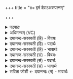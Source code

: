 +++
title = "४० इमं देवाऽअसपत्नम्"

+++
<details><summary>पदपाठः</summary>

इ॒मम्। दे॒वाः॒। अ॒स॒प॒त्नम्। सु॒व॒ध्व॒म्। म॒ह॒ते। क्ष॒त्राय॑। म॒ह॒ते। ज्यैष्ठ्या॑य। म॒ह॒ते। जान॑राज्या॒येति॒ जान॑ऽराज्याय। इन्द्र॑स्य। इ॒न्द्रि॒याय॑। इ॒मम्। अ॒मुष्य॑। पु॒त्रम्। अ॒मुष्यै॑। पु॒त्रम्। अ॒स्यै। वि॒शे। ए॒षः। वः॒। अ॒मी॒ऽइत्य॑मी। राजा॑। सोमः॑। अ॒स्माक॑म्। ब्रा॒ह्म॒णाना॑म्। राजा॑। ४०।
</details>

<details><summary>अधिमन्त्रम् (VC)</summary>

- यजमानो देवता
- देवावत ऋषिः
- स्वराड् ब्राह्मी त्रिष्टुप्
- धैवतः
</details>

<details><summary>दयानन्द-सरस्वती (हि) - विषयः</summary>

किस-किस प्रयोजन के लिये कैसे राजा का स्वीकार करें, इस विषय का उपदेश अगले मन्त्र में किया है ॥
</details>

<details><summary>दयानन्द-सरस्वती (हि) - पदार्थः</summary>

पदार्थान्वयभाषाः -  हे प्रजास्थ (देवाः) विद्वान् लोगो ! तुम जो (एषः) यह (सोमः) चन्द्रमा के समान प्रजा में प्रियरूप (वः) तुम क्षत्रियादि और हम ब्राह्मणादि और जो (अमी) परोक्ष में वर्त्तमान हैं, उन सब का राजा है, उस (इमम्) इस (अमुष्य) उस उत्तम पुरुष का (पुत्रम्) पुत्र (अमुष्यै) उस विद्यादि गुणों से श्रेष्ठ धर्मात्मा विद्वान् स्त्री के पुत्र को (अस्यै) इस (विशे) प्रजा के लिये इसी पुरुष को (महते) बड़े (ज्यैष्ठ्याय) प्रशंसा के योग्य (महते) बड़े (जानराज्याय) धार्मिक जनों के राज्य करने (इन्द्रस्य) परमैश्वर्य्ययुक्त (इन्द्रियाय) धन के वास्ते (असपत्नम्) शत्रु रहित (सुवध्वम्) कीजिये ॥४०॥
</details>

<details><summary>दयानन्द-सरस्वती (हि) - भावार्थः</summary>

भावार्थभाषाः -  हे राजा और प्रजा के मनुष्यो ! तुम जो विद्वान् माता और पिता से अच्छे प्रकार सुशिक्षित, कुलीन, बड़े उत्तम-उत्तम गुण, कर्म और स्वभावयुक्त जितेन्द्रियादि गुणयुक्त, ४८ अड़तालीस वर्षपर्यन्त ब्रह्मचर्य्य से पूर्ण विद्या से सुशील, शरीर और आत्मा के पूर्ण बलयुक्त, धर्म से प्रजा का पालक, प्रेमी, विद्वान् हो, उसको सभापति राजा मान कर चक्रवर्त्तिराज्य का सेवन करो ॥४०॥ इस अध्याय में राजधर्म के वर्णन से इस अर्थ की पूर्व अध्याय के अर्थ के साथ सङ्गति जाननी चाहिये ॥ इति श्रीमत्परिव्राजकाचार्य्येण श्रीयुतमहाविदुषां विरजानन्दसरस्वतीस्वामिनां शिष्येण दयानदसरस्वतीस्वामिना विरचिते संस्कृतार्य्यभाषाभ्यां विभूषिते सुप्रमाणयुक्ते यजुर्वेदभाष्ये नवमोऽध्यायः पूर्तिमगात् ॥९॥
</details>

<details><summary>दयानन्द-सरस्वती (सं) - विषयः</summary>

कस्मै कस्मै प्रयोजनाय कथंभूतो राजा स्वीकार्य्य इत्याह ॥
</details>

<details><summary>दयानन्द-सरस्वती (सं) - पदार्थः</summary>

पदार्थान्वयभाषाः -  हे प्रजास्था देवाः ! यूयं त एष सोमो वोऽस्माकं च ब्राह्मणानां राजा येऽमी परोक्षे वर्त्तन्ते तेषाञ्च राजाऽस्ति, तमिमममुष्य पुत्रममुष्यै पुत्रमस्यै विश इममेव महते क्षत्राय महते ज्यैष्ठ्याय महते जानराज्यायेन्द्रस्येन्द्रियायाऽसपत्नं सुवध्वम् ॥४०॥
</details>

<details><summary>दयानन्द-सरस्वती (सं) - भावार्थः</summary>

भावार्थभाषाः -  हे राजप्रजाजनाः ! यो विद्वद्भ्यां मातापितृभ्यां सुशिक्षितः कुलीनो महागुणकर्मस्वभावो जितेन्द्रियत्वादिगुणयुक्तः सेविताऽष्टचत्वारिंशद्वर्षब्रह्मचर्यविद्यासुशिक्षः पूर्णशरीरात्मबलः प्रजापालनप्रियो विद्वानस्ति, तं सभाध्यक्षं राजानं कृत्वा साम्राज्यं सेवध्वम् ॥४०॥ अस्मिन्नध्याये राजधर्मवर्णनादेतदर्थस्य पूर्वाध्यायार्थेन सह सङ्गतिरस्तीति जानन्तु ॥
</details>

<details><summary>सविता जोशी ← दयानन्दः (म) - भावार्थः</summary>

भावार्थभाषाः -  हे प्रजाजन हो । ज्याचे माता पिता विद्वान आहेत व जो सुशिक्षित, कुलीन, उत्तम गुण, कर्म, स्वभावयुक्त, जितेन्द्रिय, अठ्ठेचाळीस वर्षांपर्यंत ब्रह्मचर्य पालन करून पूर्ण विद्यायुक्त व सुशील बनलेला आहे तसेच याचे शरीर व आत्मा बलवान आहे आणि तो प्रजेचा पालक असून प्रेमळ व विद्वान आहे अशा व्यक्तीला तुम्ही राजा मानून चक्रवर्ती राज्य भोगा.
</details>